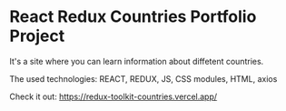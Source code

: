 # React Redux Countries Portfolio Project

It's a site where you can learn information about diffetent countries.

The used technologies: REACT, REDUX, JS, CSS modules, HTML, axios

Check it out: https://redux-toolkit-countries.vercel.app/

